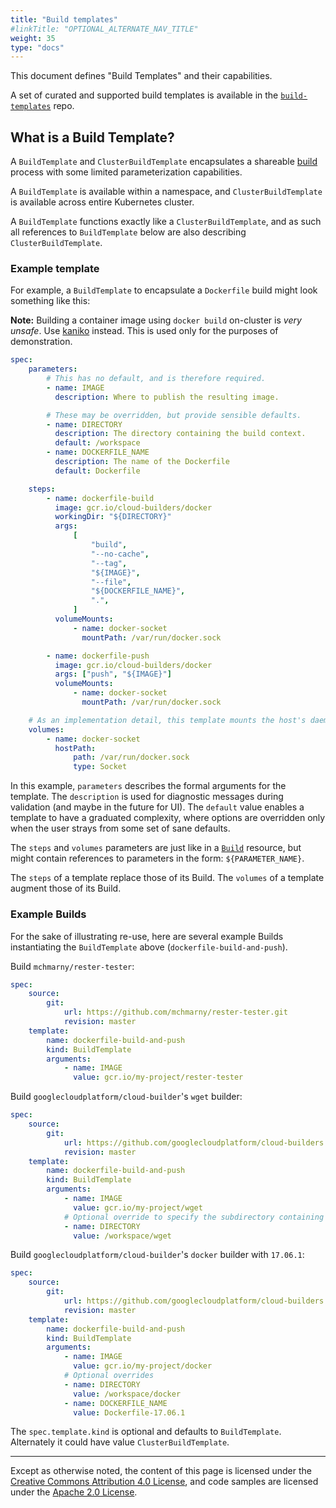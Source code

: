```yaml
---
title: "Build templates"
#linkTitle: "OPTIONAL_ALTERNATE_NAV_TITLE"
weight: 35
type: "docs"
---
```


This document defines "Build Templates" and their capabilities.

A set of curated and supported build templates is available in the
[`build-templates`](https://github.com/knative/build-templates) repo.

## What is a Build Template?

A `BuildTemplate` and `ClusterBuildTemplate` encapsulates a shareable
[build](./builds.md) process with some limited parameterization capabilities.

A `BuildTemplate` is available within a namespace, and `ClusterBuildTemplate` is
available across entire Kubernetes cluster.

A `BuildTemplate` functions exactly like a `ClusterBuildTemplate`, and as such
all references to `BuildTemplate` below are also describing
`ClusterBuildTemplate`.

### Example template

For example, a `BuildTemplate` to encapsulate a `Dockerfile` build might look
something like this:

**Note:** Building a container image using `docker build` on-cluster is _very
unsafe_. Use [kaniko](https://github.com/GoogleContainerTools/kaniko) instead.
This is used only for the purposes of demonstration.

```yaml
spec:
    parameters:
        # This has no default, and is therefore required.
        - name: IMAGE
          description: Where to publish the resulting image.

        # These may be overridden, but provide sensible defaults.
        - name: DIRECTORY
          description: The directory containing the build context.
          default: /workspace
        - name: DOCKERFILE_NAME
          description: The name of the Dockerfile
          default: Dockerfile

    steps:
        - name: dockerfile-build
          image: gcr.io/cloud-builders/docker
          workingDir: "${DIRECTORY}"
          args:
              [
                  "build",
                  "--no-cache",
                  "--tag",
                  "${IMAGE}",
                  "--file",
                  "${DOCKERFILE_NAME}",
                  ".",
              ]
          volumeMounts:
              - name: docker-socket
                mountPath: /var/run/docker.sock

        - name: dockerfile-push
          image: gcr.io/cloud-builders/docker
          args: ["push", "${IMAGE}"]
          volumeMounts:
              - name: docker-socket
                mountPath: /var/run/docker.sock

    # As an implementation detail, this template mounts the host's daemon socket.
    volumes:
        - name: docker-socket
          hostPath:
              path: /var/run/docker.sock
              type: Socket
```

In this example, `parameters` describes the formal arguments for the template.
The `description` is used for diagnostic messages during validation (and maybe
in the future for UI). The `default` value enables a template to have a
graduated complexity, where options are overridden only when the user strays
from some set of sane defaults.

The `steps` and `volumes` parameters are just like in a [`Build`](./builds.md)
resource, but might contain references to parameters in the form:
`${PARAMETER_NAME}`.

The `steps` of a template replace those of its Build. The `volumes` of a
template augment those of its Build.

### Example Builds

For the sake of illustrating re-use, here are several example Builds
instantiating the `BuildTemplate` above (`dockerfile-build-and-push`).

Build `mchmarny/rester-tester`:

```yaml
spec:
    source:
        git:
            url: https://github.com/mchmarny/rester-tester.git
            revision: master
    template:
        name: dockerfile-build-and-push
        kind: BuildTemplate
        arguments:
            - name: IMAGE
              value: gcr.io/my-project/rester-tester
```

Build `googlecloudplatform/cloud-builder`'s `wget` builder:

```yaml
spec:
    source:
        git:
            url: https://github.com/googlecloudplatform/cloud-builders.git
            revision: master
    template:
        name: dockerfile-build-and-push
        kind: BuildTemplate
        arguments:
            - name: IMAGE
              value: gcr.io/my-project/wget
            # Optional override to specify the subdirectory containing the Dockerfile
            - name: DIRECTORY
              value: /workspace/wget
```

Build `googlecloudplatform/cloud-builder`'s `docker` builder with `17.06.1`:

```yaml
spec:
    source:
        git:
            url: https://github.com/googlecloudplatform/cloud-builders.git
            revision: master
    template:
        name: dockerfile-build-and-push
        kind: BuildTemplate
        arguments:
            - name: IMAGE
              value: gcr.io/my-project/docker
            # Optional overrides
            - name: DIRECTORY
              value: /workspace/docker
            - name: DOCKERFILE_NAME
              value: Dockerfile-17.06.1
```

The `spec.template.kind` is optional and defaults to `BuildTemplate`.
Alternately it could have value `ClusterBuildTemplate`.

---

Except as otherwise noted, the content of this page is licensed under the
[Creative Commons Attribution 4.0 License](https://creativecommons.org/licenses/by/4.0/),
and code samples are licensed under the
[Apache 2.0 License](https://www.apache.org/licenses/LICENSE-2.0).
